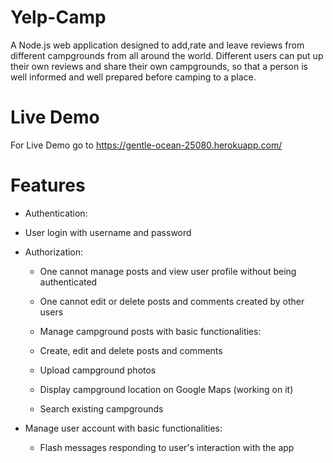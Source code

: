 # Yelp-Camp
A Node.js web application designed to add,rate and leave reviews from different campgrounds from all around the world.
Different users can put up their own reviews and share their own campgrounds, so that a person is well informed and well prepared before camping to a place.


# Live Demo
For Live Demo go to https://gentle-ocean-25080.herokuapp.com/

# Features
* Authentication:

 * User login with username and password
 
* Authorization:

  * One cannot manage posts and view user profile without being authenticated

  * One cannot edit or delete posts and comments created by other users

  * Manage campground posts with basic functionalities:

  * Create, edit and delete posts and comments

  * Upload campground photos

  * Display campground location on Google Maps (working on it)

  * Search existing campgrounds

* Manage user account with basic functionalities:

  * Flash messages responding to user's interaction with the app


